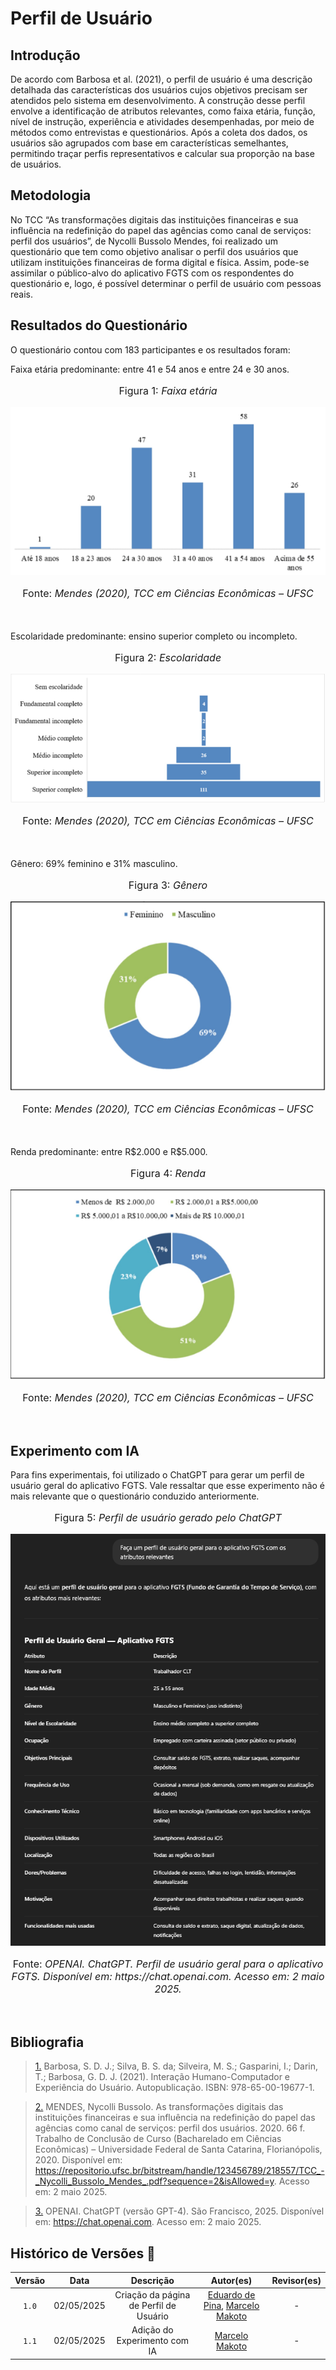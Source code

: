 # Perfil de Usuário

## Introdução 

De acordo com Barbosa et al. (2021), o perfil de usuário é uma descrição detalhada das características dos usuários cujos objetivos precisam ser atendidos pelo sistema em desenvolvimento. A construção desse perfil envolve a identificação de atributos relevantes, como faixa etária, função, nível de instrução, experiência e atividades desempenhadas, por meio de métodos como entrevistas e questionários. Após a coleta dos dados, os usuários são agrupados com base em características semelhantes, permitindo traçar perfis representativos e calcular sua proporção na base de usuários. 

## Metodologia 

No TCC “As transformações digitais das instituições financeiras e sua influência na redefinição do papel das agências como canal de serviços: perfil dos usuários”, de Nycolli Bussolo Mendes, foi realizado um questionário que tem como objetivo analisar o perfil dos usuários que utilizam instituições financeiras de forma digital e física. Assim, pode-se assimilar o público-alvo do aplicativo FGTS com os respondentes do questionário e, logo, é possível determinar o perfil de usuário com pessoas reais. 

## Resultados do Questionário

O questionário contou com 183 participantes e os resultados foram: 

Faixa etária predominante: entre 41 e 54 anos e entre 24 e 30 anos. 
<br>
<p style="text-align: center; font-size: 16px;">Figura 1: <i>Faixa etária</i></p>

![Faixa etária](../assets/perfil-de-usuario/faixa-etaria.png)
<br>
<p style="text-align: center; font-size: 16px;">Fonte: <i>Mendes (2020), TCC em Ciências Econômicas – UFSC</i></p>
<br>
<br>
Escolaridade predominante: ensino superior completo ou incompleto. 
<br>
<p style="text-align: center; font-size: 16px;">Figura 2: <i>Escolaridade</i></p>

![Escolaridade](../assets/perfil-de-usuario/escolaridade.png)
<br>
<p style="text-align: center; font-size: 16px;">Fonte: <i>Mendes (2020), TCC em Ciências Econômicas – UFSC</i></p>
<br>
<br>
Gênero: 69% feminino e 31% masculino. 
<br>
<p style="text-align: center; font-size: 16px;">Figura 3: <i>Gênero</i></p>

![Gênero](../assets/perfil-de-usuario/genero.png)
<br>
<p style="text-align: center; font-size: 16px;">Fonte: <i>Mendes (2020), TCC em Ciências Econômicas – UFSC</i></p>
<br>
<br>
Renda predominante: entre R$2.000 e R$5.000.
<br>
<p style="text-align: center; font-size: 16px;">Figura 4: <i>Renda</i></p>

![Renda](../assets/perfil-de-usuario/renda.png)
<br>
<p style="text-align: center; font-size: 16px;">Fonte: <i>Mendes (2020), TCC em Ciências Econômicas – UFSC</i></p>
<br>

## Experimento com IA

Para fins experimentais, foi utilizado o ChatGPT para gerar um perfil de usuário geral do aplicativo FGTS. Vale ressaltar que esse experimento não é mais relevante que o questionário conduzido anteriormente.
<br>
<p style="text-align: center; font-size: 16px;">Figura 5: <i>Perfil de usuário gerado pelo ChatGPT</i></p>

![GPT](../assets/perfil-de-usuario/perfil-gpt.png)
<br>
<p style="text-align: center; font-size: 16px;">Fonte: <i>OPENAI. ChatGPT. Perfil de usuário geral para o aplicativo FGTS. Disponível em: https://chat.openai.com. Acesso em: 2 maio 2025.</i></p>
<br>

## Bibliografia

> <a id="PERFIL1" href="#PERFIL1">1.</a> Barbosa, S. D. J.; Silva, B. S. da; Silveira, M. S.; Gasparini, I.; Darin, T.; Barbosa, G. D. J. (2021). Interação Humano-Computador e Experiência do Usuário. Autopublicação. ISBN: 978-65-00-19677-1.

> <a id="PERFIL2" href="#PERFIL2">2.</a> MENDES, Nycolli Bussolo. As transformações digitais das instituições financeiras e sua influência na redefinição do papel das agências como canal de serviços: perfil dos usuários. 2020. 66 f. Trabalho de Conclusão de Curso (Bacharelado em Ciências Econômicas) – Universidade Federal de Santa Catarina, Florianópolis, 2020. Disponível em: https://repositorio.ufsc.br/bitstream/handle/123456789/218557/TCC_-_Nycolli_Bussolo_Mendes_.pdf?sequence=2&isAllowed=y. Acesso em: 2 maio 2025.

> <a id="PERFIL3" href="#PERFIL3">3.</a> OPENAI. ChatGPT (versão GPT-4). São Francisco, 2025. Disponível em: https://chat.openai.com. Acesso em: 2 maio 2025.

## Histórico de Versões 📅

| Versão | Data | Descrição | Autor(es) | Revisor(es) |
| :-: | :-: | :-: | :-: | :-: |
| `1.0` | 02/05/2025 | Criação da página de Perfil de Usuário | [Eduardo de Pina](https://github.com/eduardodpms), [Marcelo Makoto](https://github.com/MM4k) | - |
| `1.1` | 02/05/2025 | Adição do Experimento com IA | [Marcelo Makoto](https://github.com/MM4k) | - |
